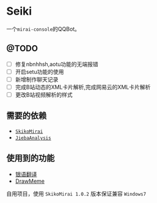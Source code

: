 # Seiki
一个`mirai-console`的QQBot。  

## @TODO
- [ ] 修复nbnhhsh,aotu功能的无端报错
- [ ] 开启setu功能的使用
- [ ] 新增制作聊天记录
- [ ] 完成B站动态的XML卡片解析,完成网易云的XML卡片解析
- [ ] 更改B站视频解析的样式

## 需要的依赖
- [`SkikoMirai`](https://github.com/LaoLittle/SkikoMirai)
- [`JiebaAnalysis`](https://github.com/huaban/jieba-analysis)

## 使用到的功能
- [银语翻译](https://github.com/LaoLittle/yinglish-kt)
- [DrawMeme](https://github.com/LaoLittle/DrawMeme)

自用项目，使用 `SkikoMirai 1.0.2` 版本保证兼容 `Windows7`
